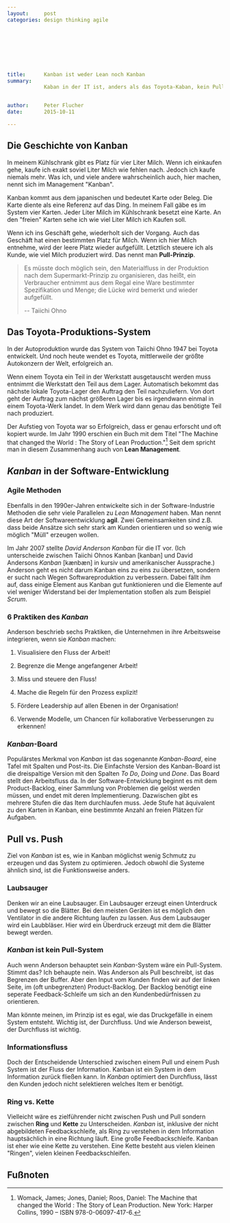 ```yaml
---
layout:     post
categories: design thinking agile








title:      Kanban ist weder Lean noch Kanban
summary:
            Kaban in der IT ist, anders als das Toyota-Kaban, kein Pull-System. Der Kunde steuert nicht ziehend, sondern über eine Schleife.


author:     Peter Flucher
date:       2015-10-11

---
```



## Die Geschichte von Kanban

  In meinem Kühlschrank gibt es Platz für vier Liter Milch. Wenn ich einkaufen gehe, kaufe ich exakt soviel Liter Milch wie fehlen nach. Jedoch ich kaufe niemals mehr. Was ich, und viele andere wahrscheinlich auch, hier machen, nennt sich im Management "Kanban".

  Kanban kommt aus dem japanischen und bedeutet Karte oder Beleg. Die Karte diente als eine Referenz auf das Ding. In meinem Fall gäbe es im System vier Karten. Jeder Liter Milch im Kühlschrank besetzt eine Karte. An den "freien" Karten sehe ich wie viel Liter Milch ich Kaufen soll.

  Wenn ich ins Geschäft gehe, wiederholt sich der Vorgang. Auch das Geschäft hat einen bestimmten Platz für Milch. Wenn ich hier Milch entnehme, wird der leere Platz wieder aufgefüllt. Letztlich steuere ich als Kunde, wie viel Milch produziert wird. Das nennt man **Pull-Prinzip**.

  > Es müsste doch möglich sein, den Materialfluss
  > in der Produktion nach dem Supermarkt-Prinzip zu
  > organisieren, das heißt, ein Verbraucher entnimmt
  > aus dem Regal eine Ware bestimmter Spezifikation
  > und Menge; die Lücke wird bemerkt und wieder 
  > aufgefüllt.
  >
  > -- Taiichi Ohno



## Das Toyota-Produktions-System

  In der Autoproduktion wurde das System von Taiichi Ohno 1947 bei Toyota entwickelt. Und noch heute wendet es Toyota, mittlerweile der größte Autokonzern der Welt, erfolgreich an.

  Wenn einem Toyota ein Teil in der Werkstatt ausgetauscht werden muss entnimmt die Werkstatt den Teil aus dem Lager. Automatisch bekommt das nächste lokale Toyota-Lager den Auftrag den Teil nachzuliefern. Von dort geht der Auftrag zum nächst größeren Lager bis es irgendwann einmal in einem Toyota-Werk landet. In dem Werk wird dann genau das benötigte Teil nach produziert.
  
  Der Aufstieg von Toyota war so Erfolgreich, dass er genau erforscht und oft kopiert wurde. Im Jahr 1990 erschien ein Buch mit dem Titel "The Machine that changed the World : The Story of Lean Production."[^Womack] Seit dem spricht man in diesem Zusammenhang auch von **Lean Management**.

[^Womack]: Womack, James; Jones, Daniel; Roos, Daniel: The Machine that changed the World : The Story of Lean Production. New York: Harper Collins, 1990 – ISBN 978-0-06097-417-6.



## *Kanban* in der Software-Entwicklung

### Agile Methoden

  Ebenfalls in den 1990er-Jahren entwickelte sich in der Software-Industrie Methoden die sehr viele Parallelen zu *Lean Management* haben. Man nennt diese Art der Softwareentwicklung **agil**. Zwei Gemeinsamkeiten sind z.B. dass beide Ansätze sich sehr stark am Kunden orientieren und so wenig wie möglich "Müll" erzeugen wollen.

  Im Jahr 2007 stellte *David Anderson* *Kanban* für die IT vor. (Ich unterscheide zwischen Taiichi Ohnos Kanban [kanban] und David Andersons *Kanban* [kænbæn] in kursiv und amerikanischer Aussprache.) Anderson geht es nicht darum Kanban eins zu eins zu übersetzen, sondern er sucht nach Wegen Softwareproduktion zu verbessern. Dabei fällt ihm auf, dass einige Element aus Kanban gut funktionieren und die Elemente auf viel weniger Widerstand bei der Implementation stoßen als zum Beispiel *Scrum*.


### 6 Praktiken des *Kanban*

  Anderson beschrieb sechs Praktiken, die Unternehmen in ihre Arbeitsweise integrieren, wenn sie *Kanban* machen:

  1. Visualisiere den Fluss der Arbeit!

  2. Begrenze die Menge angefangener Arbeit!

  3. Miss und steuere den Fluss!

  4. Mache die Regeln für den Prozess explizit!

  5. Fördere Leadership auf allen Ebenen in der Organisation!

  6. Verwende Modelle, um Chancen für kollaborative Verbesserungen zu erkennen!


### *Kanban*-Board

  Populärstes Merkmal von *Kanban* ist das sogenannte *Kanban-Board*, eine Tafel mit Spalten und Post-its. Die Einfachste Version des Kanban-Board ist die dreispaltige Version mit den Spalten *To Do*, *Doing* und *Done*. Das Board stellt den Arbeitsfluss da. In der Software-Entwicklung beginnt es mit dem Product-Backlog, einer Sammlung von Problemen die gelöst werden müssen, und endet mit deren Implementierung. Dazwischen gibt es mehrere Stufen die das Item durchlaufen muss. Jede Stufe hat äquivalent zu den Karten in Kanban, eine bestimmte Anzahl an freien Plätzen für Aufgaben.


## Pull vs. Push

  Ziel von *Kanban* ist es, wie in Kanban möglichst wenig Schmutz zu erzeugen und das System zu optimieren. Jedoch obwohl die Systeme ähnlich sind, ist die Funktionsweise anders. 


### Laubsauger

  Denken wir an eine Laubsauger. Ein Laubsauger erzeugt einen Unterdruck und bewegt so die Blätter. Bei den meisten Geräten ist es möglich den Ventilator in die andere Richtung laufen zu lassen. Aus dem Laubsauger wird ein Laubbläser. Hier wird ein Überdruck erzeugt mit dem die Blätter bewegt werden.


### *Kanban* ist kein Pull-System

  Auch wenn Anderson behauptet sein *Kanban*-System wäre ein Pull-System. Stimmt das? Ich behaupte nein. Was Anderson als Pull beschreibt, ist das Begrenzen der Buffer. Aber den Input vom Kunden finden wir auf der linken Seite, im (oft unbegrenzten) Product-Backlog. Der Backlog benötigt eine seperate Feedback-Schleife um sich an den Kundenbedürfnissen zu orientieren.

  Man könnte meinen, im Prinzip ist es egal, wie das Druckgefälle in einem System entsteht. Wichtig ist, der Durchfluss. Und wie Anderson beweist, der Durchfluss ist wichtig. 


### Informationsfluss

  Doch der Entscheidende Unterschied zwischen einem Pull und einem Push System ist der Fluss der Information. Kanban ist ein System in dem Information zurück fließen kann. In *Kanban* optimiert den Durchfluss, lässt den Kunden jedoch nicht selektieren welches Item er benötigt. 


### Ring vs. Kette

  Vielleicht wäre es zielführender nicht zwischen Push und Pull sondern zwischen **Ring** und **Kette** zu Unterscheiden. *Kanban* ist, inklusive der nicht abgebildeten Feedbackschleife, als Ring zu verstehen in dem Information hauptsächlich in eine Richtung läuft. Eine große Feedbackschleife. Kanban ist eher wie eine Kette zu verstehen. Eine Kette besteht aus vielen kleinen "Ringen", vielen kleinen Feedbackschleifen.

  

## Fußnoten




